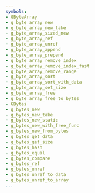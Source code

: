 ```yaml
---
symbols:
- GByteArray
- g_byte_array_new
- g_byte_array_new_take
- g_byte_array_sized_new
- g_byte_array_ref
- g_byte_array_unref
- g_byte_array_append
- g_byte_array_prepend
- g_byte_array_remove_index
- g_byte_array_remove_index_fast
- g_byte_array_remove_range
- g_byte_array_sort
- g_byte_array_sort_with_data
- g_byte_array_set_size
- g_byte_array_free
- g_byte_array_free_to_bytes
- GBytes
- g_bytes_new
- g_bytes_new_take
- g_bytes_new_static
- g_bytes_new_with_free_func
- g_bytes_new_from_bytes
- g_bytes_get_data
- g_bytes_get_size
- g_bytes_hash
- g_bytes_equal
- g_bytes_compare
- g_bytes_ref
- g_bytes_unref
- g_bytes_unref_to_data
- g_bytes_unref_to_array
...
```


